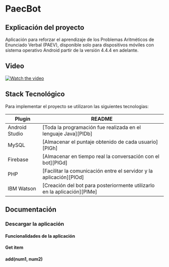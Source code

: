 
# PaecBot

## Explicación del proyecto
Aplicación para reforzar el aprendizaje de los Problemas Aritméticos de Enunciado Verbal (PAEV), disponible solo para dispositivos móviles con sistema operativo Android partir de la versión 4.4.4 en adelante. 

## Video

[![Watch the video](https://i.ibb.co/Rjdm7zD/youtube.jpg)](https://www.youtube.com/watch?v=fURgvzGF0E0)

## Stack Tecnológico 
Para implementar el proyecto se utilizaron las siguientes tecnologias:

| Plugin | README |
| ------ | ------ |
| Android Studio | [Toda la programación fue realizada en el lenguaje Java][PlDb] |
| MySQL | [Almacenar el puntaje obtenido de cada usuario][PlGh] |
| Firebase | [Almacenar en tiempo real la conversación con el bot][PlGd] |
| PHP | [Facilitar la comunicación entre el servidor y la aplicación][PlOd] |
| IBM Watson | [Creación del bot para posteriormente utilizarlo en la aplicación][PlMe] |

## Documentación
### Descargar la aplicación

#### Funcionalidades de la aplicación

#### Get item

#### add(num1, num2)


